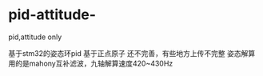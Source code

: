 # pid-attitude-
pid,attitude only

基于stm32的姿态环pid
基于正点原子
还不完善，有些地方上传不完整
姿态解算用的是mahony互补滤波，九轴解算速度420~430Hz
